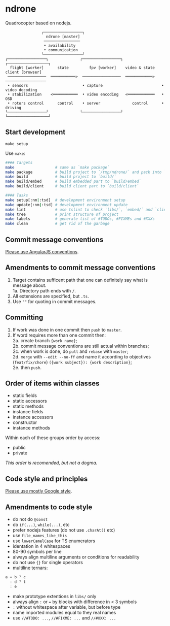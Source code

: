 ndrone
======
Quadrocopter based on nodejs.

                    ┌─────────────────┐
                      ndrone [master]
                     ────────────────
                     • availability
                     • communication
                    └─────────────────┘
    ┌─────────────────┐              ┌─────────────────┐               ┌──────────────────┐
      flight [worker]      state         fpv [worker]    video & state   client [browser]  
     ─────────────────  ═══════════>  ─────────────────  ════════════>  ────────────────── 
     • sensors                        • capture                          • video decoding  
     • stabilization    <═══════════  • video encoding   <════════════   • OSD             
     • rotors control      control    • server              control      • driving         
    └─────────────────┘              └─────────────────┘               └──────────────────┘

Start development
-----------------
`make setup`

Use `make`:
```sh
#### Targets
make                  # same as `make package`
make package          # build project to `/tmp/ndrone/` and pack into `build/`
make build            # build project to `build/`
make build/embed      # build embedded part to `build/embed`
make build/client     # build client part to `build/client`

#### Tasks
make setup[:nm|:tsd]  # development environment setup
make update[:nm|:tsd] # development environment update
make lint             # use tslint to check `libs/`, `embed/` and `client/`
make tree             # print structure of project
make labels           # generate list of #TODOs, #FIXMEs and #XXXs
make clean            # get rid of the garbage
```

Commit message conventions
--------------------------
[Please use AngularJS conventions](https://docs.google.com/document/d/1QrDFcIiPjSLDn3EL15IJygNPiHORgU1_OOAqWjiDU5Y/edit#).

Amendments to commit message conventions
----------------------------------------
1. Target contains sufficent path that one can definitely say what is message about.  
  1a. Directory path ends with `/`.
2. All extensions are specified, but `.ts`.
3. Use `""` for quoting in commit messages.

Committing
----------
1. If work was done in one commit then `push` to `master`.  
2. If word requires more than one commit then:  
  2a. create branch `{work name}`;  
  2b. commit message conventions are still actual within branches;  
  2c. when work is done, do `pull` and `rebase` with `master`;  
  2d. `merge` with `--edit --no-ff` and name it according to objectives (`feat/fix/chore`) `({work subject}): {work description}`;  
  2e. then `push`.

Order of items within classes
-----------------------------
* static fields
* static accessors
* static methods
* instance fields
* instance accessors
* constructor
* instance methods

Within each of these groups order by access:

* public
* private

*This order is recomended, but not a dogma.*

Code style and principles
-------------------------
[Please use mostly Google style](https://google-styleguide.googlecode.com/svn/trunk/javascriptguide.xml).

Amendments to code style
------------------------
* do not do `@const`
* do `if(...)`, `while(...)`, etc
* prefer nodejs features (do not use `.charAt()` etc)
* use `file_names_like_this`
* use `lowerCamelCase` for TS enumerators
* identation in 4 whitespaces
* 80-90 symbols per line
* always align multiline arguments or conditions for readability
* do not use `{}` for single operators
* multiline ternars:

```javascript
a = b ? c
  : d ? t
  : e
```  

* make prototype extentions in `libs/` only
* always align `:` or `=` by blocks with difference in < 3 symbols
* `:` without whitespace after variable, but before type
* name imported modules equal to they real names
* use `//#TODO: ...`, `//#FIXME: ...` and `//#XXX: ...`
